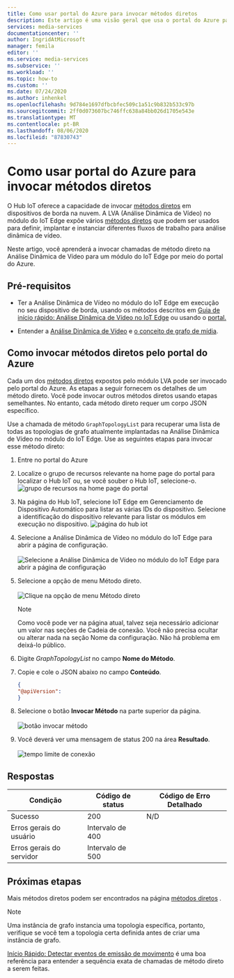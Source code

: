 ```yaml
---
title: Como usar portal do Azure para invocar métodos diretos
description: Este artigo é uma visão geral que usa o portal do Azure para invocar métodos diretos.
services: media-services
documentationcenter: ''
author: IngridAtMicrosoft
manager: femila
editor: ''
ms.service: media-services
ms.subservice: ''
ms.workload: ''
ms.topic: how-to
ms.custom: ''
ms.date: 07/24/2020
ms.author: inhenkel
ms.openlocfilehash: 9d784e1697dfbcbfec509c1a51c9b832b533c97b
ms.sourcegitcommit: 2ff0d073607bc746ffc638a84bb026d1705e543e
ms.translationtype: MT
ms.contentlocale: pt-BR
ms.lasthandoff: 08/06/2020
ms.locfileid: "87830743"
---
```

# <a name="how-to-use-azure-portal-to-invoke-direct-methods"></a>Como usar portal do Azure para invocar métodos diretos

O Hub IoT oferece a capacidade de invocar [métodos diretos](../../iot-hub/iot-hub-devguide-direct-methods.md#method-invocation-for-iot-edge-modules) em dispositivos de borda na nuvem. A LVA (Análise Dinâmica de Vídeo) no módulo do IoT Edge expõe vários [métodos diretos](./direct-methods.md) que podem ser usados para definir, implantar e instanciar diferentes fluxos de trabalho para análise dinâmica de vídeo.

Neste artigo, você aprenderá a invocar chamadas de método direto na Análise Dinâmica de Vídeo para um módulo do IoT Edge por meio do portal do Azure.

## <a name="prerequisites"></a>Pré-requisitos

* Ter a Análise Dinâmica de Vídeo no módulo do IoT Edge em execução no seu dispositivo de borda, usando os métodos descritos em [Guia de início rápido: Análise Dinâmica de Vídeo no IoT Edge](./get-started-detect-motion-emit-events-quickstart.md) ou usando o [portal.](./deploy-iot-edge-device.md)

* Entender a [Análise Dinâmica de Vídeo](./overview.md) e [o conceito de grafo de mídia](./media-graph-concept.md).

## <a name="invoking-direct-methods-via-azure-portal"></a>Como invocar métodos diretos pelo portal do Azure

Cada um dos [métodos diretos](./direct-methods.md) expostos pelo módulo LVA pode ser invocado pelo portal do Azure. As etapas a seguir fornecem os detalhes de um método direto. Você pode invocar outros métodos diretos usando etapas semelhantes. No entanto, cada método direto requer um corpo JSON específico.

Use a chamada de método `GraphTopologyList` para recuperar uma lista de todas as topologias de grafo atualmente implantadas na Análise Dinâmica de Vídeo no módulo do IoT Edge. Use as seguintes etapas para invocar esse método direto:

1. Entre no portal do Azure
1. Localize o grupo de recursos relevante na home page do portal para localizar o Hub IoT ou, se você souber o Hub IoT, selecione-o.
    ![grupo de recursos na home page do portal](media/use-azure-portal-to-invoke-directs-methods/portal-rg-home.png)
1. Na página do Hub IoT, selecione IoT Edge em Gerenciamento de Dispositivo Automático para listar as várias IDs do dispositivo. Selecione a identificação do dispositivo relevante para listar os módulos em execução no dispositivo.
    ![página do hub iot](media/use-azure-portal-to-invoke-directs-methods/iot-hub-page.png)
1. Selecione a Análise Dinâmica de Vídeo no módulo do IoT Edge para abrir a página de configuração.<br><br>
    ![Selecione a Análise Dinâmica de Vídeo no módulo do IoT Edge para abrir a página de configuração](media/use-azure-portal-to-invoke-directs-methods/modules.png)
1. Selecione a opção de menu Método direto. <br><br>
    ![Clique na opção de menu Método direto](media/use-azure-portal-to-invoke-directs-methods/module-details.png)
    > [!NOTE]
    > Como você pode ver na página atual, talvez seja necessário adicionar um valor nas seções de Cadeia de conexão. Você não precisa ocultar ou alterar nada na seção Nome da configuração. Não há problema em deixá-lo público.

1. Digite *GraphTopologyList* no campo **Nome do Método**.
1. Copie e cole o JSON abaixo no campo **Conteúdo**.
    ```json
    {
    "@apiVersion":
    }
    ```
1. Selecione o botão **Invocar Método** na parte superior da página.<br><br>
    ![botão invocar método](media/use-azure-portal-to-invoke-directs-methods/direct-method.png)
1. Você deverá ver uma mensagem de status 200 na área **Resultado**.<br><br>
    ![tempo limite de conexão](media/use-azure-portal-to-invoke-directs-methods/connection-timeout.png)

## <a name="responses"></a>Respostas

| Condição             | Código de status | Código de Erro Detalhado |
|-----------------------|-------------|---------------------|
| Sucesso               | 200         | N/D                 |
| Erros gerais do usuário   | Intervalo de 400   |                     |
| Erros gerais do servidor | Intervalo de 500   |                     |

## <a name="next-steps"></a>Próximas etapas

Mais métodos diretos podem ser encontrados na página [métodos diretos](./direct-methods.md) .

> [!NOTE]
> Uma instância de grafo instancia uma topologia específica, portanto, verifique se você tem a topologia certa definida antes de criar uma instância de grafo.

[Início Rápido: Detectar eventos de emissão de movimento](./get-started-detect-motion-emit-events-quickstart.md) é uma boa referência para entender a sequência exata de chamadas de método direto a serem feitas.